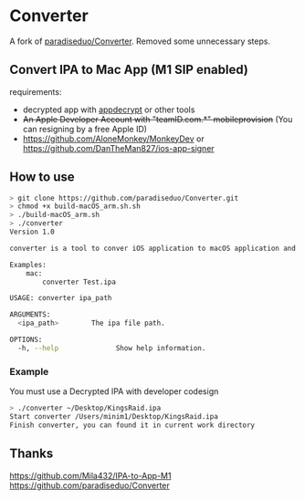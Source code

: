 # Converter

A fork of [paradiseduo/Converter](https://github.com/paradiseduo/Converter). Removed some unnecessary steps.

## Convert IPA to Mac App (M1 SIP enabled)
requirements:
- decrypted app with [appdecrypt](https://github.com/paradiseduo/appdecrypt) or other tools
- ~~An Apple Developer Account with "teamID.com.*" mobileprovision~~  (You can resigning by a free Apple ID)
- https://github.com/AloneMonkey/MonkeyDev or https://github.com/DanTheMan827/ios-app-signer

## How to use
```bash
> git clone https://github.com/paradiseduo/Converter.git
> chmod +x build-macOS_arm.sh.sh
> ./build-macOS_arm.sh
> ./converter
Version 1.0

converter is a tool to conver iOS application to macOS application and run with M1.

Examples:
    mac:
        converter Test.ipa

USAGE: converter ipa_path

ARGUMENTS:
  <ipa_path>        The ipa file path.

OPTIONS:
  -h, --help              Show help information.
```

### Example
You must use a Decrypted IPA with developer codesign
```bash
> ./converter ~/Desktop/KingsRaid.ipa
Start converter /Users/minim1/Desktop/KingsRaid.ipa
Finish converter, you can found it in current work directory
```

## Thanks

https://github.com/Mila432/IPA-to-App-M1
https://github.com/paradiseduo/Converter
